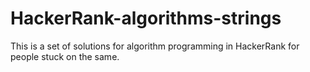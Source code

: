 # HackerRank-algorithms-strings
This is a set of solutions for algorithm programming in HackerRank for people stuck on the same.
